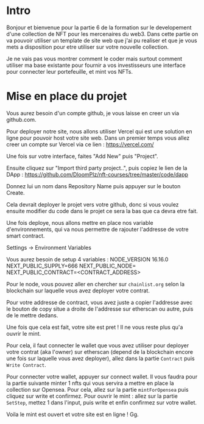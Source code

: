 # Intro

Bonjour et bienvenue pour la partie 6 de la formation sur le developement d'une collection de NFT pour les mercenaires du web3. Dans cette partie on va pouvoir utiliser un template de site web que j'ai pu realiser et que je vous mets a disposition pour etre utiliser sur votre nouvelle collection.

Je ne vais pas vous montrer comment le coder mais surtout comment utiliser ma base existante pour fournir a vos investisseurs une interface pour connecter leur portefeuille, et mint vos NFTs.


# Mise en place du projet

Vous aurez besoin d'un compte github, je vous laisse en creer un via github.com.

Pour deployer notre site, nous allons utiliser Vercel qui est une solution en ligne pour pouvoir host votre site web.
Dans un premier temps vous allez creer un compte sur Vercel via ce lien : https://vercel.com/

Une fois sur votre interface, faites "Add New" puis "Project".

Ensuite cliquez sur "Import third party project..", puis copiez le lien de la DApp : https://github.com/DloomPlz/nft-courses/tree/master/code/dapp

Donnez lui un nom dans Repository Name puis appuyer sur le bouton Create.

Cela devrait deployer le projet vers votre github, donc si vous voulez ensuite modifier du code dans le projet ce sera la bas que ca devra etre fait.

Une fois deploye, nous allons mettre en place nos variable d'environnements, qui va nous permettre de rajouter l'addresse de votre smart contract.

Settings -> Environment Variables

Vous aurez besoin de setup 4 variables :
NODE_VERSION 16.16.0
NEXT_PUBLIC_SUPPLY=666
NEXT_PUBLIC_NODE=<NODE>
NEXT_PUBLIC_CONTRACT=<CONTRACT_ADDRESS>

Pour le node, vous pouvez aller en chercher sur `chainlist.org` selon la blockchain sur laquelle vous avez deployer votre contrat.

Pour votre addresse de contract, vous avez juste a copier l'addresse avec le bouton de copy situe a droite de l'addresse sur etherscan ou autre, puis de le mettre dedans.

Une fois que cela est fait, votre site est pret ! Il ne vous reste plus qu'a ouvrir le mint.

Pour cela, il faut connecter le wallet que vous avez utiliser pour deployer votre contrat (aka l'owner) sur etherscan (depend de la blockchain encore une fois sur laquelle vous avez deployer), allez dans la partie `Contract` puis `Write Contract`. 

Pour connecter votre wallet, appuyer sur connect wallet.
Il vous faudra pour la partie suivante minter 1 nfts qui vous servira a mettre en place la collection sur Opensea.
Pour cela, allez sur la partie `mintForOpensea` puis cliquez sur write et confirmez.
Pour ouvrir le mint : allez sur la partie `SetStep`, mettez 1 dans l'input, puis write et enfin confirmez sur votre wallet.

Voila le mint est ouvert et votre site est en ligne ! Gg.



